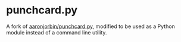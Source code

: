punchcard.py
=========

A fork of [aaronjorbin/punchcard.py](https://github.com/aaronjorbin/punchcard.py), modified to be used as a Python module instead of a command line utility.

